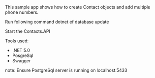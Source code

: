 This sample app shows how to create Contact objects and add multiple phone numbers.

Run following command
dotnet ef database update

Start the Contacts.API

Tools used:
* .NET 5.0
* PosgreSql
* Swagger

note: Ensure PostgreSql server is running on localhost:5433